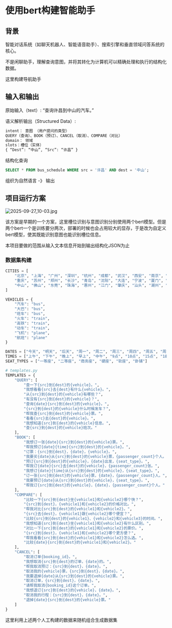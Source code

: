 # 使用bert构建智能助手

## 背景

智能对话系统（如聊天机器人、智能语音助手）、搜索引擎和垂直领域问答系统的核心。

不是闲聊助手，理解查询意图，并将其转化为计算机可以精确处理和执行的结构化数据。

这里构建导航助手

## 输入和输出

原始输入（text）: “查询许昌到中山的汽车。”

语义解析输出（Structured Data）:

```python
intent： 意图 （用户提问的类型）
QUERY（查询）、BOOK（预订）、CANCEL（取消）、COMPARE（对比）
domain： 领域
slots：槽位（实体）
{ “Dest”: “中山”, “Src”: “许昌” }
```

结构化查询

```sql
SELECT * FROM bus_schedule WHERE src = '许昌' AND dest = '中山';
```

组织为自然语言 -》 输出

## 项目运行方案

![2025-09-27_10-03.jpg](https://cdn.jsdelivr.net/gh/zilong-ding/note-gen-image-sync@main/f88f016d-2215-4b43-a90f-9a28878703cc.jpeg)

该方案是早期的一个方案，这里槽位识别与意图识别分别使用两个bert模型。但是两个bert一个是训练要分两次，部署的时候也会占用较大的显存，于是改为自定义bert模型，使其既能识别意图也能识别槽位信息。

本项目要做的范围从输入文本信息开始到输出结构化JSON为止

### 数据集构建

```python
CITIES = [
    "北京", "上海", "广州", "深圳", "杭州", "成都", "武汉", "西安", "南京", "天津",
    "重庆", "苏州", "郑州", "长沙", "青岛", "沈阳", "大连", "宁波", "厦门", "许昌",
    "中山", "佛山", "东莞", "珠海", "惠州", "江门", "肇庆", "汕头", "潮州", "揭阳"
]

VEHICLES = {
    "汽车": "bus",
    "大巴": "bus",
    "班车": "bus",
    "火车": "train",
    "高铁": "train",
    "动车": "train",
    "飞机": "plane",
    "航班": "plane"
}

DATES = ["今天", "明天", "后天", "周一", "周二", "周三", "周四", "周五", "周六", "周日", "下周一"]
TIMES = ["上午", "下午", "晚上", "早上", "中午", "9点", "10点", "15点", "18点"]
SEAT_TYPES = ["一等座", "二等座", "商务座", "硬座", "软座", "卧铺"]
```

```python
# templates.py
TEMPLATES = {
    "QUERY": [
        "查一下{src}到{dest}的{vehicle}。",
        "我想看看{src}去{dest}有什么{vehicle}。",
        "从{src}到{dest}的{vehicle}有哪些？",
        "有没有{src}到{dest}的{vehicle}？",
        "查询{date}{src}到{dest}的{vehicle}。",
        "{src}到{dest}的{vehicle}什么时候发车？",
        "帮我查{src}到{dest}的{vehicle}票。",
        "看看{src}去{dest}的{vehicle}。",
        "我想知道{src}到{dest}的{vehicle}信息。",
        "查{src}到{dest}的{vehicle}班次。"
    ],
    "BOOK": [
        "我想订一张{date}{src}到{dest}的{vehicle}票。",
        "帮我预订{date}{time}{src}到{dest}的{vehicle}。",
        "订票：{src}到{dest}，{date}，{vehicle}。",
        "我要买{date}从{src}到{dest}的{vehicle}票，{passenger_count}个人。",
        "预订{src}到{dest}的{vehicle}，{date}出发，{seat_type}。",
        "帮我订{date}{src}去{dest}的{vehicle}，{passenger_count}张。",
        "我想订{date}{time}从{src}到{dest}的{vehicle}，{seat_type}。",
        "订一张{src}到{dest}的{vehicle}票，{date}，{passenger_count}人。",
        "我要预订{date}从{src}到{dest}的{vehicle}，{seat_type}。",
        "帮我订{src}到{dest}的{vehicle}，{date}，{passenger_count}个人。"
    ],
    "COMPARE": [
        "比较一下{src}到{dest}坐{vehicle1}和{vehicle2}哪个快？",
        "{src}到{dest}，{vehicle1}和{vehicle2}的价格对比。",
        "帮我对比{src}到{dest}的{vehicle1}和{vehicle2}。",
        "{src}去{dest}，{vehicle1}跟{vehicle2}哪个便宜？",
        "比较{src}到{dest}的{vehicle1}、{vehicle2}和{vehicle3}的时间。",
        "我想知道{src}到{dest}坐{vehicle1}和{vehicle2}有什么区别。",
        "对比一下{src}到{dest}的{vehicle1}和{vehicle2}的票价。",
        "{src}到{dest}，{vehicle1}和{vehicle2}哪个更方便？",
        "帮我看看{src}到{dest}的{vehicle1}和{vehicle2}怎么选。",
        "比较{date}{src}到{dest}的{vehicle1}和{vehicle2}。"
    ],
    "CANCEL": [
        "取消订单{booking_id}。",
        "我想取消{src}到{dest}的订单，{date}的。",
        "帮我取消预订：{src}到{dest}，{date}。",
        "取消我的{vehicle}票，{src}到{dest}，{date}。",
        "我要退掉{date}从{src}到{dest}的{vehicle}票。",
        "取消订单，{src}到{dest}，{date}。",
        "请帮我取消{booking_id}这个订单。",
        "我想退订{src}到{dest}的{vehicle}，{date}。",
        "取消我的行程：{src}到{dest}，{date}。",
        "退掉{date}{src}到{dest}的{vehicle}票。"
    ]
}
```

这里利用上述两个人工构建的数据来随机组合生成数据集

```python

```
